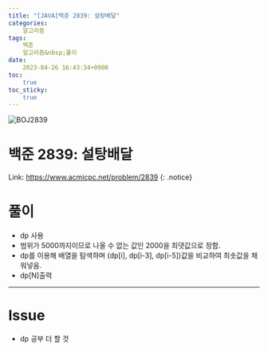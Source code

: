 ```yaml
---
title: "[JAVA]백준 2839: 설탕배달"
categories:
    알고리즘
tags:
    백준
    알고리즘&nbsp;풀이
date:
    2023-04-26 16:43:34+0900
toc:
    true
toc_sticky:
    true
---
```

![BOJ2839](https://user-images.githubusercontent.com/77597885/234505295-605fa975-3f98-43ad-a835-f6bb8c891e92.png)




# 백준 2839: 설탕배달
Link: <https://www.acmicpc.net/problem/2839>
{: .notice}



# 풀이
* dp 사용
* 범위가 5000까지이므로 나올 수 없는 값인 2000을 최댓값으로 정함.
* dp를 이용해 배열을 탐색하며 (dp[i], dp[i-3], dp[i-5])값을 비교하여 최솟값을 채워넣음.
* dp[N]출력

<script src="https://gist.github.com/cuzzzu1318/ac7e9ca3ca1fa7367da2c41772e14cf9.js"></script>
***

# Issue

* dp 공부 더 할 것